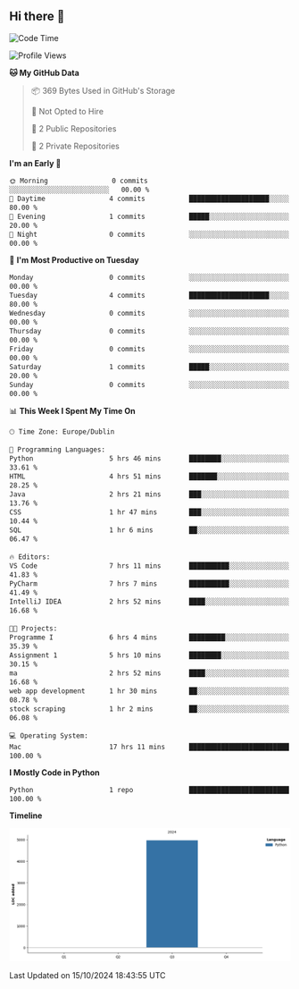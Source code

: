 ## Hi there 👋

<!--START_SECTION:waka-->
![Code Time](http://img.shields.io/badge/Code%20Time-61%20hrs%203%20mins-blue)

![Profile Views](http://img.shields.io/badge/Profile%20Views-27-blue)

**🐱 My GitHub Data** 

> 📦 369 Bytes Used in GitHub's Storage 
 > 
> 🚫 Not Opted to Hire
 > 
> 📜 2 Public Repositories 
 > 
> 🔑 2 Private Repositories 
 > 
**I'm an Early 🐤** 

```text
🌞 Morning                0 commits           ░░░░░░░░░░░░░░░░░░░░░░░░░   00.00 % 
🌆 Daytime                4 commits           ████████████████████░░░░░   80.00 % 
🌃 Evening                1 commits           █████░░░░░░░░░░░░░░░░░░░░   20.00 % 
🌙 Night                  0 commits           ░░░░░░░░░░░░░░░░░░░░░░░░░   00.00 % 
```
📅 **I'm Most Productive on Tuesday** 

```text
Monday                   0 commits           ░░░░░░░░░░░░░░░░░░░░░░░░░   00.00 % 
Tuesday                  4 commits           ████████████████████░░░░░   80.00 % 
Wednesday                0 commits           ░░░░░░░░░░░░░░░░░░░░░░░░░   00.00 % 
Thursday                 0 commits           ░░░░░░░░░░░░░░░░░░░░░░░░░   00.00 % 
Friday                   0 commits           ░░░░░░░░░░░░░░░░░░░░░░░░░   00.00 % 
Saturday                 1 commits           █████░░░░░░░░░░░░░░░░░░░░   20.00 % 
Sunday                   0 commits           ░░░░░░░░░░░░░░░░░░░░░░░░░   00.00 % 
```


📊 **This Week I Spent My Time On** 

```text
🕑︎ Time Zone: Europe/Dublin

💬 Programming Languages: 
Python                   5 hrs 46 mins       ████████░░░░░░░░░░░░░░░░░   33.61 % 
HTML                     4 hrs 51 mins       ███████░░░░░░░░░░░░░░░░░░   28.25 % 
Java                     2 hrs 21 mins       ███░░░░░░░░░░░░░░░░░░░░░░   13.76 % 
CSS                      1 hr 47 mins        ███░░░░░░░░░░░░░░░░░░░░░░   10.44 % 
SQL                      1 hr 6 mins         ██░░░░░░░░░░░░░░░░░░░░░░░   06.47 % 

🔥 Editors: 
VS Code                  7 hrs 11 mins       ██████████░░░░░░░░░░░░░░░   41.83 % 
PyCharm                  7 hrs 7 mins        ██████████░░░░░░░░░░░░░░░   41.49 % 
IntelliJ IDEA            2 hrs 52 mins       ████░░░░░░░░░░░░░░░░░░░░░   16.68 % 

🐱‍💻 Projects: 
Programme I              6 hrs 4 mins        █████████░░░░░░░░░░░░░░░░   35.39 % 
Assignment 1             5 hrs 10 mins       ████████░░░░░░░░░░░░░░░░░   30.15 % 
ma                       2 hrs 52 mins       ████░░░░░░░░░░░░░░░░░░░░░   16.68 % 
web app development      1 hr 30 mins        ██░░░░░░░░░░░░░░░░░░░░░░░   08.78 % 
stock scraping           1 hr 2 mins         ██░░░░░░░░░░░░░░░░░░░░░░░   06.08 % 

💻 Operating System: 
Mac                      17 hrs 11 mins      █████████████████████████   100.00 % 
```

**I Mostly Code in Python** 

```text
Python                   1 repo              █████████████████████████   100.00 % 
```



**Timeline**

![Lines of Code chart](https://raw.githubusercontent.com/RukawadeB/RukawadeB/main/assets/bar_graph.png)


 Last Updated on 15/10/2024 18:43:55 UTC
<!--END_SECTION:waka-->

